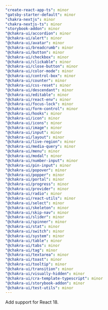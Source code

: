 ```yaml
---
"create-react-app-ts": minor
"gatsby-starter-default": minor
"chakra-nextjs": minor
"chakra-nextjs-ts": minor
"storybook-addon": minor
"@chakra-ui/accordion": minor
"@chakra-ui/alert": minor
"@chakra-ui/avatar": minor
"@chakra-ui/breadcrumb": minor
"@chakra-ui/button": minor
"@chakra-ui/checkbox": minor
"@chakra-ui/clickable": minor
"@chakra-ui/close-button": minor
"@chakra-ui/color-mode": minor
"@chakra-ui/control-box": minor
"@chakra-ui/counter": minor
"@chakra-ui/css-reset": minor
"@chakra-ui/descendant": minor
"@chakra-ui/editable": minor
"@chakra-ui/react-env": minor
"@chakra-ui/focus-lock": minor
"@chakra-ui/form-control": minor
"@chakra-ui/hooks": minor
"@chakra-ui/icon": minor
"@chakra-ui/icons": minor
"@chakra-ui/image": minor
"@chakra-ui/input": minor
"@chakra-ui/layout": minor
"@chakra-ui/live-region": minor
"@chakra-ui/media-query": minor
"@chakra-ui/menu": minor
"@chakra-ui/modal": minor
"@chakra-ui/number-input": minor
"@chakra-ui/pin-input": minor
"@chakra-ui/popover": minor
"@chakra-ui/popper": minor
"@chakra-ui/portal": minor
"@chakra-ui/progress": minor
"@chakra-ui/provider": minor
"@chakra-ui/radio": minor
"@chakra-ui/react-utils": minor
"@chakra-ui/select": minor
"@chakra-ui/skeleton": minor
"@chakra-ui/skip-nav": minor
"@chakra-ui/slider": minor
"@chakra-ui/spinner": minor
"@chakra-ui/stat": minor
"@chakra-ui/switch": minor
"@chakra-ui/system": minor
"@chakra-ui/table": minor
"@chakra-ui/tabs": minor
"@chakra-ui/tag": minor
"@chakra-ui/textarea": minor
"@chakra-ui/toast": minor
"@chakra-ui/tooltip": minor
"@chakra-ui/transition": minor
"@chakra-ui/visually-hidden": minor
"@chakra-ui/cra-template-typescript": minor
"@chakra-ui/storybook-addon": minor
"@chakra-ui/test-utils": minor
---
```


Add support for React 18.

